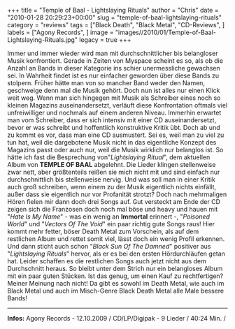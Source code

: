 +++
title = "Temple of Baal - Lightslaying Rituals"
author = "Chris"
date = "2010-01-28 20:29:23+00:00"
slug = "temple-of-baal-lightslaying-rituals"
category = "reviews"
tags = ["Black Death", "Black Metal", "CD-Reviews", ]
labels = ["Agony Records", ]
image = "images//2010/01/Temple-of-Baal-Lightslaying-Rituals.jpg"
legacy = true
+++

Immer und immer wieder wird man mit durchschnittlicher bis belangloser Musik konfrontiert. Gerade in Zeiten von Myspace scheint es so, als ob die Anzahl an Bands in dieser Kategorie ins schier unermessliche gewachsen sei. In Wahrheit findet ist es nur einfacher geworden über diese Bands zu stolpern. Früher hätte man von so mancher Band weder den Namen, geschweige denn mal die Musik gehört. Doch nun ist alles nur einen Klick weit weg.
Wenn man sich hingegen mit Musik als Schreiber eines noch so kleinen Magazins auseinandersetzt, verläuft diese Konfrontation oftmals viel unfreiwilliger und nochmals auf einem anderen Niveau. Immerhin erwartet man vom Schreiber, dass er sich intensiv mit einer CD auseinandersetzt, bevor er was schreibt und hoffentlich konstruktive Kritik übt.
Doch ab und zu kommt es vor, dass man eine CD ausmustert. Sei es, weil man zu viel zu tun hat, weil die dargebotene Musik nicht in das eigentliche Konzept des Magazins passt oder auch nur, weil die Musik wirklich nur belanglos ist. So hätte ich fast die Besprechung von"_Lightslaying Ritual_", dem aktuellen Album von **TEMPLE OF BAAL** abgelehnt. Die Lieder klingen stellenweise zwar nett, aber größtenteils reißen sie mich nicht mit und sind einfach nur durchschnittlich bis stellenweise nervig. Und was soll man in einer Kritik auch groß schreiben, wenn einem zu der Musik eigentlich nichts einfällt, außer dass sie eigentlich nur vor Profanität strotzt?
Doch nach mehrmaligen Hören fielen mir dann doch drei Songs auf. Gut versteckt am Ende der CD zeigen sich die Franzosen doch noch mal böse und heavy und hauen mit "_Hate Is My Name_" - was ein wenig an **Immortal** erinnert -, "_Poisoned World_" und "_Vectors Of The Void_" ein paar richtig gute Songs raus! Hier kommt mehr fetter, böser Death Metal zum Vorschein, als auf dem restlichen Album und rettet somit viel, lässt doch ein wenig Profil erkennen.
Und dann sticht auch schon "_Black Sun Of The Damned_" positiver aus "_Lightslaying Rituals_" hervor, als er es bei den ersten Hördurchläufen getan hat. Leider schaffen es die restlichen Songs auch jetzt nicht aus dem Durchschnitt heraus. So bleibt unter dem Strich nur ein belangloses Album mit ein paar guten Stücken. Ist das genug, um einen Kauf zu rechtfertigen? Meiner Meinung nach nicht! Da gibt es sowohl im Death Metal, wie auch im Black Metal und auch im Misch-Genre Black Death Metal alle Male bessere Bands!





---
**Infos:**
Agony Records - 12.10.2009 / 
CD/LP/Digipak - 9 Lieder / 40:24 Min. / 
